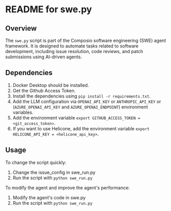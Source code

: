 # README for swe.py

## Overview

The `swe.py` script is part of the Composio software engineering (SWE) agent framework.
It is designed to automate tasks related to software development, including issue resolution, code reviews, and patch submissions using AI-driven agents.

## Dependencies

1. Docker Desktop should be installed.
2. Get the Github Access Token.
3. Install the dependencies using `pip install -r requirements.txt`.
4. Add the LLM configuration via `OPENAI_API_KEY` or `ANTHROPIC_API_KEY` or (`AZURE_OPENAI_API_KEY` and `AZURE_OPENAI_ENDPOINT`) environment variables.
5. Add the environment variable `export GITHUB_ACCESS_TOKEN = <git_access_token>`.
6. If you want to use Helicone, add the environment variable `export HELICONE_API_KEY = <helicone_api_key>`.

## Usage

To change the script quickly:

1. Change the issue_config in swe_run.py
2. Run the script with `python swe_run.py`

To modify the agent and improve the agent's performance:

1. Modify the agent's code in swe.py
2. Run the script with `python swe_run.py`
